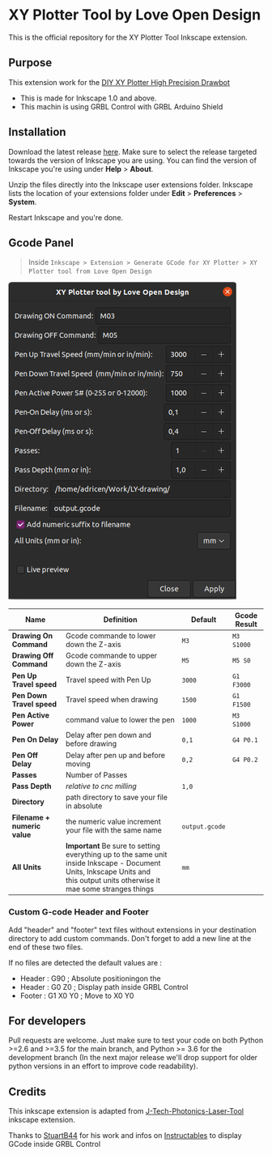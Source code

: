# XY Plotter Tool by Love Open Design

This is the official repository for the XY Plotter Tool Inkscape extension.

## Purpose

This extension work for the [DIY XY Plotter High Precision Drawbot](https://www.aliexpress.com/item/32917861259.html?spm=a2g0s.9042311.0.0.3d9f6c37xpT5iS)

* This is made for Inkscape 1.0 and above.
* This machin is using GRBL Control with GRBL Arduino Shield

## Installation

Download the latest release [here](https://github.com/love-open-design/XY-Plotter-Tool-by-LOD/release). Make sure to select the release targeted towards the version of Inkscape you are using. You can find the version of Inkscape you're using under **Help** > **About**.

Unzip the files directly into the Inkscape user extensions folder. Inkscape lists the location of your extensions folder under **Edit** > **Preferences** > **System**.

Restart Inkscape and you're done.

## Gcode Panel

> Inside `Inkscape > Extension > Generate GCode for XY Plotter > XY Plotter tool from Love Open Design`

![XY Plotter tool panel](img/GcodePanelByLOD.jpeg)

| Name | Definition | Default | Gcode Result |
|---|---| --- | --- |
| **Drawing On Command** | Gcode commande to lower down the Z-axis | `M3` | `M3 S1000` |
| **Drawing Off Command** | Gcode commande to upper down the Z-axis | `M5` | `M5 S0` |
| **Pen Up Travel speed** | Travel speed with Pen Up | `3000` | `G1 F3000` |
| **Pen Down Travel speed** | Travel speed when drawing | `1500` | `G1 F1500` |
| **Pen Active Power** | command value to lower the pen | `1000` | `M3 S1000` |
| **Pen On Delay** | Delay after pen down and before drawing | `0,1` | `G4 P0.1` |
| **Pen Off Delay** | Delay after pen up and before moving | `0,2` | `G4 P0.2` |
| **Passes** | Number of Passes | | |
| **Pass Depth** | *relative to cnc milling* | `1,0` | |
| **Directory** | path directory to save your file in absolute | | |
| **Filename + numeric value** | the numeric value increment your file with the same name | `output.gcode` | |
| **All Units** | **Important** Be sure to setting everything up to the same unit inside Inkscape - Document Units, Inkscape Units and </br>this output units otherwise it mae some stranges things | `mm` | |

### Custom G-code Header and Footer

Add "header" and "footer" text files without extensions in your destination directory to add custom commands. Don't forget to add a new line at the end of these two files.

If no files are detected the default values are :
- Header : G90 ; Absolute positioningon the
- Header : G0 Z0 ; Display path inside GRBL Control
- Footer : G1 X0 Y0 ; Move to X0 Y0

## For developers

Pull requests are welcome. Just make sure to test your code on both Python >=2.6 and >=3.5 for the main branch, and Python >= 3.6 for the development branch (In the next major release we'll drop support for older python versions in an effort to improve code readability).

## Credits

This inkscape extension is adapted from [J-Tech-Photonics-Laser-Tool](https://github.com/JTechPhotonics/J-Tech-Photonics-Laser-Tool) inkscape extension.

Thanks to [StuartB44](https://www.instructables.com/member/StuartB44/) for his work and infos on [Instructables](https://www.instructables.com/Fix-for-Image-Not-Showing-in-GRBLControl/) to display GCode inside GRBL Control

